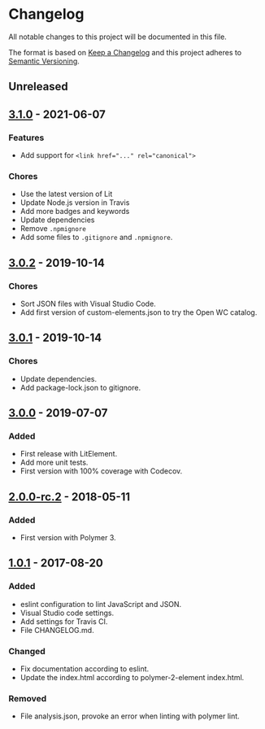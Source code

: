 # Changelog

All notable changes to this project will be documented in this file.

The format is based on [Keep a Changelog](http://keepachangelog.com/en/1.0.0/)
and this project adheres to [Semantic Versioning](http://semver.org/spec/v2.0.0.html).

## Unreleased

## [3.1.0](https://github.com/SherbyElements/sherby-metadata/releases/tag/3.1.0) - 2021-06-07

### Features

- Add support for `<link href="..." rel="canonical">`

### Chores

- Use the latest version of Lit
- Update Node.js version in Travis
- Add more badges and keywords
- Update dependencies
- Remove `.npmignore`
- Add some files to `.gitignore` and `.npmignore`.

## [3.0.2](https://github.com/SherbyElements/sherby-metadata/releases/tag/3.0.2) - 2019-10-14

### Chores

- Sort JSON files with Visual Studio Code.
- Add first version of custom-elements.json to try the Open WC catalog.

## [3.0.1](https://github.com/SherbyElements/sherby-metadata/releases/tag/3.0.1) - 2019-10-14

### Chores

- Update dependencies.
- Add package-lock.json to gitignore.

## [3.0.0](https://github.com/SherbyElements/sherby-metadata/releases/tag/3.0.0) - 2019-07-07

### Added

- First release with LitElement.
- Add more unit tests.
- First version with 100% coverage with Codecov.

## [2.0.0-rc.2](https://github.com/SherbyElements/sherby-metadata/releases/tag/2.0.0-rc.2) - 2018-05-11

### Added

- First version with Polymer 3.

## [1.0.1](https://github.com/SherbyElements/sherby-metadata/releases/tag/1.0.1) - 2017-08-20

### Added

- eslint configuration to lint JavaScript and JSON.
- Visual Studio code settings.
- Add settings for Travis CI.
- File CHANGELOG.md.

### Changed

- Fix documentation according to eslint.
- Update the index.html according to polymer-2-element index.html.

### Removed

- File analysis.json, provoke an error when linting with polymer lint.
